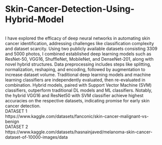 # Skin-Cancer-Detection-Using-Hybrid-Model
<br>
I have explored the efficacy of deep neural networks in automating skin cancer identification, addressing challenges like classification complexity and dataset scarcity. Using two publicly available datasets consisting 3309 and 5000 photos, I combined established deep learning models such as ResNet-50, VGG16, ShuffleNet, MobileNet, and DenseNet-201, along with novel hybrid structures. Data preprocessing includes steps like splitting, normalization, reshaping, and encoding, followed by augmentation to increase dataset volume. Traditional deep learning models and machine learning classifiers are independently evaluated, then re-evaluated in combination. Hybrid models, paired with Support Vector Machine (SVM) classifiers, outperform traditional DL models and ML classifiers. Notably, the hybrid VGG16 and ResNet50 with SVM classifier achieve highest accuracies on the respective datasets, indicating promise for early skin cancer detection.
<br>
DATASET 1
<br>
https://www.kaggle.com/datasets/fanconic/skin-cancer-malignant-vs-benign
<br>
DATASET 2
<br>
https://www.kaggle.com/datasets/hasnainjaved/melanoma-skin-cancer-dataset-of-10000-images/data
